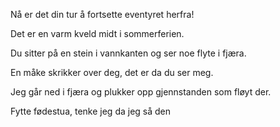 Nå er det din tur å fortsette eventyret herfra!

Det er en varm kveld midt i sommerferien.

Du sitter på en stein i vannkanten og ser noe flyte i fjæra.

En måke skrikker over deg, det er da du ser meg.

Jeg går ned i fjæra og plukker opp gjennstanden som fløyt der.

Fytte fødestua, tenke jeg da jeg så den
